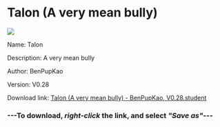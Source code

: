 # Talon (A very mean bully)

<img src = "https://raw.githubusercontent.com/Arbiter1223/Koukou-Gurashi-Custom-Students/master/Students/Files/Talon%20(A%20very%20mean%20bully).png">

Name: Talon

Description: A very mean bully

Author: BenPupKao

Version: V0.28

Download link: <a href="https://raw.githubusercontent.com/Arbiter1223/Koukou-Gurashi-Custom-Students/master/Students/Files/Talon%20(A%20very%20mean%20bully)%20-%20BenPupKao%2C%20V0.28.student">Talon (A very mean bully) - BenPupKao, V0.28.student</a>

### ---**To download, _right-click_ the link, and select _"Save as"_**---
